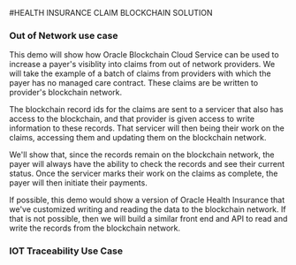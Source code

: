 #HEALTH INSURANCE CLAIM BLOCKCHAIN SOLUTION

### Out of Network use case

This demo will show how Oracle Blockchain Cloud Service can be used to increase a payer's visiblity into claims from out of network providers. We will take the example of a batch of claims from providers with which the payer has no managed care contract. These claims are be written to provider's blockchain network.

The blockchain record ids for the claims are sent to a servicer that also has access to the blockchain, and that provider is given access to write information to these records. That servicer will then being their work on the claims, accessing them and updating them on the blockchain network.

We'll show that, since the records remain on the blockchain network, the payer will always have the ability to check the records and see their current status. Once the servicer marks their work on the claims as complete, the payer will then initiate their payments.

If possible, this demo would show a version of Oracle Health Insurance that we've customized writing and reading the data to the blockchain network. If that is not possible, then we will build a similar front end and API to read and write the records from the blockchain network.


### IOT Traceability Use Case

